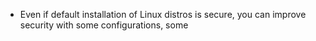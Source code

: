 - Even if default installation of Linux distros is secure, you can improve security with some configurations, some